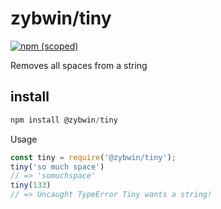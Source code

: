 # zybwin/tiny
[![npm (scoped)](https://img.shields.io/badge/npm-v1.0.0-green)](https://github.com/ZhouDaniel/tiny.git)

Removes all spaces from a string

## install
```js
npm install @zybwin/tiny
```

Usage
```js
const tiny = require('@zybwin/tiny');
tiny('so much space') 
// => 'somuchspace'
tiny(133)
// => Uncaught TypeError Tiny wants a string!
```
